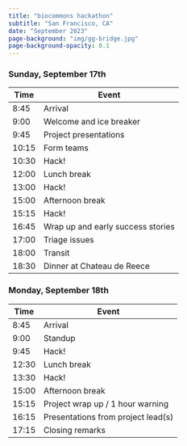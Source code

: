 ```yaml
---
title: "biocommons hackathon"
subtitle: "San Francisco, CA"
date: "September 2023"
page-background: "img/gg-bridge.jpg"
page-background-opacity: 0.1
---
```


### Sunday, September 17th

| Time | Event |
| -- | ------------------- |
| 8:45 | Arrival &nbsp; &nbsp; &nbsp; &nbsp; &nbsp; &nbsp; &nbsp; &nbsp; &nbsp; &nbsp; &nbsp; &nbsp; &nbsp; &nbsp; &nbsp;&nbsp; &nbsp; &nbsp; &nbsp; &nbsp; &nbsp; |
| 9:00 | Welcome and ice breaker |
| 9:45 | Project presentations |
| 10:15 | Form teams |
| 10:30 | Hack! |
| 12:00 | Lunch break |
| 13:00 | Hack! |
| 15:00	| Afternoon break |
| 15:15 | Hack! |
| 16:45 | Wrap up and early success stories |
| 17:00 | Triage issues |
| 18:00 | Transit |
| 18:30 | Dinner at Chateau de Reece |


### Monday, September 18th

| Time | Event |
| -- | ------------------- |
| 8:45 | Arrival &nbsp; &nbsp; &nbsp; &nbsp; &nbsp; &nbsp; &nbsp; &nbsp; &nbsp; &nbsp; &nbsp; &nbsp; &nbsp; &nbsp; &nbsp;&nbsp; &nbsp; &nbsp; &nbsp; &nbsp; &nbsp; |
| 9:00 | Standup |
| 9:45 | Hack! |
| 12:30 | Lunch break |
| 13:30 | Hack! |
| 15:00 | Afternoon break |
| 15:15 | Project wrap up / 1 hour warning |
| 16:15 | Presentations from project lead(s) |
| 17:15 | Closing remarks |

